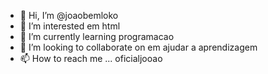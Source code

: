 - 👋 Hi, I’m @joaobemloko
- 👀 I’m interested em  html
- 🌱 I’m currently learning programacao 
- 💞️ I’m looking to collaborate on  em ajudar a aprendizagem
- 📫 How to reach me ... oficialjooao

<!---
joaobemloko/joaobemloko is a ✨ special ✨ repository because its `README.md` (this file) appears on your GitHub profile.
You can click the Preview link to take a look at your changes.
--->
